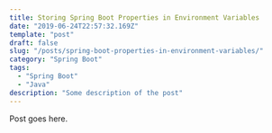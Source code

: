 ```yaml
---
title: Storing Spring Boot Properties in Environment Variables 
date: "2019-06-24T22:57:32.169Z"
template: "post"
draft: false
slug: "/posts/spring-boot-properties-in-environment-variables/"
category: "Spring Boot"
tags:
  - "Spring Boot"
  - "Java"
description: "Some description of the post"
---
```


Post goes here.